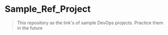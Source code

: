 # Sample_Ref_Project
> This repository as the link's of sample DevOps projects. Practice them in the future
